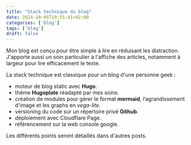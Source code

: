 ```yaml
---
title: "Stack technique du blog"
date: 2024-10-05T19:55:41+02:00
categories: ['blog']
tags: ['blog']
draft: false
---
```


Mon blog est conçu pour être simple à lire en réduisant les distraction. J'apporte aussi un soin
particulier à l'affiche des articles, notamment à largeur pour lire efficacement le texte.

La stack technique est classique pour un blog d'une personne geek :
* moteur de blog static avec **Hugo**.
* thème **Hugoplate** réadapté par mes soins.
* création de modules pour gérer le format **mermaid**, l’agrandissement d'image et les graphs en *vega-lite*.
* versioning du code sur un répertoire privé **Github**.
* déploiement avec Cloudflare Page.
* référencement sur la web console google.

Les différents points seront détaillés dans d'autres posts.